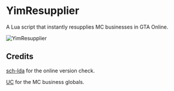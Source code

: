 # YimResupplier
A Lua script that instantly resupplies MC businesses in GTA Online.

![YimResupplier](https://github.com/YimMenu-Lua/YimResupplier/assets/66764345/e8e12c67-8e98-41c4-b7eb-38d317f398db)

## Credits
[sch-Ida](https://github.com/sch-lda) for the online version check.

[UC](https://www.unknowncheats.me/forum/grand-theft-auto-v/500059-globals-locals-discussion-read-page-1-a.html) for the MC business globals.
